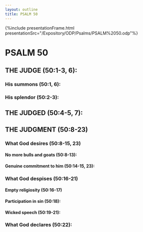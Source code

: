 ```yaml
---
layout: outline
title: PSALM 50
---
```

{%include presentationFrame.html presentationSrc="/Expository/ODP/Psalms/PSALM%2050.odp"%}

# PSALM 50 
## THE JUDGE (50:1-3, 6): 
###  His summons (50:1, 6): 
###  His splendor (50:2-3): 
## THE JUDGED (50:4-5, 7): 
## THE JUDGMENT (50:8-23) 
###  What God desires (50:8-15, 23) 
####  No more bulls and goats (50:8-13): 
####  Genuine commitment to him (50:14-15, 23): 
###  What God despises (50:16-21) 
####  Empty religiosity (50:16-17) 
####  Participation in sin (50:18): 
####  Wicked speech (50:19-21): 
###  What God declares (50:22): 
